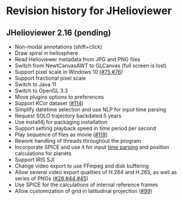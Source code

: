 
# Revision history for JHelioviewer

## JHelioviewer 2.16 (pending)

- Non-modal annotations (shift+click)
- Draw spiral in heliosphere
- Read Helioviewer metadata from JPG and PNG files
- Switch from NewtCanvasAWT to GLCanvas (full screen is lost)
- Support pixel scale in Windows 10 ([#75](<https://github.com/Helioviewer-Project/JHelioviewer-SWHV/issues/75>),[#76](<https://github.com/Helioviewer-Project/JHelioviewer-SWHV/issues/76>))
- Support fractional pixel scale
- Switch to Java 11
- Switch to OpenGL 3.3
- Move plugins options to preferences
- Support KCor dataset ([#114](<https://github.com/Helioviewer-Project/JHelioviewer-SWHV/issues/114>))
- Simplify datetime selection and use NLP for input time parsing
- Request SOLO trajectory backdated 5 years
- Use install4j for packaging installation
- Support setting playback speed in time period per second
- Play sequence of files as movie ([#119](<https://github.com/Helioviewer-Project/JHelioviewer-SWHV/issues/119>))
- Rework handling of threads throughout the program
- Incorporate SPICE and use it for input [time parsing](<https://naif.jpl.nasa.gov/pub/naif/toolkit_docs/C/cspice/str2et_c.html>) and position calculations for planets
- Support IRIS SJI
- Change video export to use FFmpeg and disk buffering
- Allow several video export qualities of H.264 and H.265, as well as series of PNGs ([#26](<https://github.com/Helioviewer-Project/JHelioviewer-SWHV/issues/26>),[#44](<https://github.com/Helioviewer-Project/JHelioviewer-SWHV/issues/44>),[#45](<https://github.com/Helioviewer-Project/JHelioviewer-SWHV/issues/45>))
- Use SPICE for the calculations of internal reference frames
- Allow customization of grid in latitudinal projection ([#99](<https://github.com/Helioviewer-Project/JHelioviewer-SWHV/issues/99>))

